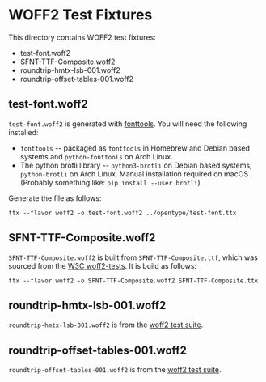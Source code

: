 # WOFF2 Test Fixtures

This directory contains WOFF2 test fixtures:

* test-font.woff2
* SFNT-TTF-Composite.woff2
* roundtrip-hmtx-lsb-001.woff2
* roundtrip-offset-tables-001.woff2

## test-font.woff2

`test-font.woff2` is generated with [fonttools]. You will need the following installed:

* `fonttools` -- packaged as `fonttools` in Homebrew and Debian based systems
  and `python-fonttools` on Arch Linux.
* The python brotli library -- `python3-brotli` on Debian based systems,
  `python-brotli` on Arch Linux. Manual installation required on macOS
  (Probably something like: `pip install --user brotli`).

Generate the file as follows:

    ttx --flavor woff2 -o test-font.woff2 ../opentype/test-font.ttx

## SFNT-TTF-Composite.woff2

`SFNT-TTF-Composite.woff2` is built from `SFNT-TTF-Composite.ttf`, which was
sourced from the [W3C woff2-tests][W3C woff2-tests-file]. It is build as
follows:

    ttx --flavor woff2 -o SFNT-TTF-Composite.woff2 SFNT-TTF-Composite.ttx

## roundtrip-hmtx-lsb-001.woff2

`roundtrip-hmtx-lsb-001.woff2` is from the [woff2 test suite](https://github.com/w3c/woff2-compiled-tests/blob/506177099f0bf9aad2c72c1fbcac3a25e57e00cc/Decoder/Tests/xhtml1/roundtrip-hmtx-lsb-001.woff2).

## roundtrip-offset-tables-001.woff2

`roundtrip-offset-tables-001.woff2` is from the [woff2 test suite](https://github.com/w3c/woff2-compiled-tests/blob/506177099f0bf9aad2c72c1fbcac3a25e57e00cc/Decoder/Tests/xhtml1/roundtrip-offset-tables-001.woff2).

[fonttools]: https://github.com/fonttools/fonttools
[W3C woff2-tests-file]: https://github.com/w3c/woff2-tests/blob/7efc18fb4d4c488ef7ebe04e6cb80ee0ef36741f/generators/resources/SFNT-TTF-Composite.ttf
